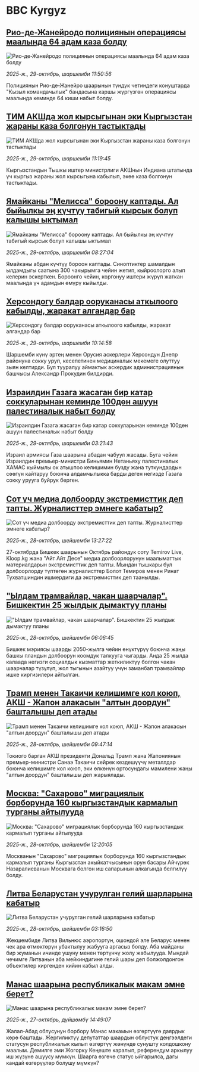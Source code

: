 # BBC Kyrgyz## [Рио-де-Жанейродо полициянын операциясы маалында 64 адам каза болду](https://www.bbc.com/kyrgyz/articles/c74jdyk9me4o?at_medium=RSS&at_campaign=rss?at_campaign=githubrss)![Рио-де-Жанейродо полициянын операциясы маалында 64 адам каза болду](https://ichef.bbci.co.uk/ace/ws/240/cpsprodpb/61ea/live/27f36800-b4bc-11f0-aa13-0b0479f6f42a.jpg)_2025-ж., 29-октябрь, шаршемби 11:50:56_Полициянын Рио-де-Жанейро шаарынын түндүк четиндеги конуштарда "Кызыл командачылык" бандасына каршы жүргүзгөн операциясы маалында кеминде 64 киши набыт болду.## [ТИМ АКШда жол кырсыгынан эки Кыргызстан жараны каза болгонун тастыктады](https://www.bbc.com/kyrgyz/articles/c1j8nydl88do?at_medium=RSS&at_campaign=rss?at_campaign=githubrss)![ТИМ АКШда жол кырсыгынан эки Кыргызстан жараны каза болгонун тастыктады](https://ichef.bbci.co.uk/ace/ws/240/cpsprodpb/61c5/live/1ceb56a0-b4b9-11f0-b2a1-6f537f66f9aa.jpg)_2025-ж., 29-октябрь, шаршемби 11:19:45_Кыргызстандын Тышкы иштер министрлиги АКШнын Индиана штатында үч кыргыз жараны жол кырсыгына кабылып, экөө каза болгонун тастыктады.## [Ямайканы "Мелисса" бороону каптады. Ал быйылкы эң күчтүү табигый кырсык болуп калышы ыктымал](https://www.bbc.com/kyrgyz/articles/cpv10xk8g0jo?at_medium=RSS&at_campaign=rss?at_campaign=githubrss)![Ямайканы "Мелисса" бороону каптады. Ал быйылкы эң күчтүү табигый кырсык болуп калышы ыктымал](https://ichef.bbci.co.uk/ace/ws/240/cpsprodpb/1551/live/8cefa240-b49f-11f0-ba75-093eca1ac29b.jpg)_2025-ж., 29-октябрь, шаршемби 08:27:04_Ямайканы абдан күчтүү бороон каптады. Синоптиктер шамалдын ылдамдыгы саатына 300 чакырымга чейин жетип, кыйроолорго алып келерин эскерткен. Бороонго чейин, коргонуу иштери жүрүп жаткан маалында үч адамдын өмүрү кыйылды.## [Херсондогу балдар ооруканасы аткылоого кабылды, жаракат алгандар бар](https://www.bbc.com/kyrgyz/articles/ckgk4py9vpno?at_medium=RSS&at_campaign=rss?at_campaign=githubrss)![Херсондогу балдар ооруканасы аткылоого кабылды, жаракат алгандар бар](https://ichef.bbci.co.uk/ace/ws/240/cpsprodpb/25d3/live/89d59dc0-b4af-11f0-aa13-0b0479f6f42a.jpg)_2025-ж., 29-октябрь, шаршемби 10:14:58_Шаршемби күнү эртең менен Орусия аскерлери Херсондун Днепр районуна сокку уруп, кесепетинен медициналык мекемеге олуттуу зыян келтирди. Бул тууралуу аймактык аскердик администрациянын башчысы Александр Прокудин билдирди.## [Израилдин Газага жасаган бир катар соккуларынан кеминде 100дөн ашуун палестиналык набыт болду](https://www.bbc.com/kyrgyz/articles/cvgm3884lzko?at_medium=RSS&at_campaign=rss?at_campaign=githubrss)![Израилдин Газага жасаган бир катар соккуларынан кеминде 100дөн ашуун палестиналык набыт болду](https://ichef.bbci.co.uk/ace/ws/240/cpsprodpb/f6fb/live/c7ae7d40-b475-11f0-ba75-093eca1ac29b.jpg)_2025-ж., 29-октябрь, шаршемби 03:21:43_Израил армиясы Газа шаарына абадан чабуул жасады. Буга чейин Израилдин премьер-министри Биньямин Нетаньяху палестиналык ХАМАС кыймылы ок атышпоо келишимин бузду жана туткундардын сөөгүн кайтаруу боюнча алдамчылыкка барды деген негизде Газага сокку урууга буйрук берген.## [Сот үч медиа долбоорду экстремисттик деп тапты. Журналисттер эмнеге кабатыр?](https://www.bbc.com/kyrgyz/articles/c93xdql621go?at_medium=RSS&at_campaign=rss?at_campaign=githubrss)![Сот үч медиа долбоорду экстремисттик деп тапты. Журналисттер эмнеге кабатыр?](https://ichef.bbci.co.uk/ace/ws/240/cpsprodpb/bcbb/live/123d9950-b3fd-11f0-87c8-0584cc51839d.jpg)_2025-ж., 28-октябрь, шейшемби 13:27:22_27-октябрда Бишкек шаарынын Октябрь райондук соту Temirov Live, Kloop.kg жана "Айт Айт Десе" медиа долбоорлорунун маалыматтык материалдарын экстремисттик деп тапты. Мындан тышкары бул долбоорлорду түптөгөн журналисттер Болот Темиров менен Ринат Тухватшиндин ишмердиги да экстремисттик деп таанылды.## ["Ылдам трамвайлар, чакан шаарчалар". Бишкектин 25 жылдык дымактуу планы](https://www.bbc.com/kyrgyz/articles/cj0ey8nee9ro?at_medium=RSS&at_campaign=rss?at_campaign=githubrss)!["Ылдам трамвайлар, чакан шаарчалар". Бишкектин 25 жылдык дымактуу планы](https://ichef.bbci.co.uk/ace/ws/240/cpsprodpb/3f59/live/44022790-b3c0-11f0-ba75-093eca1ac29b.jpg)_2025-ж., 28-октябрь, шейшемби 06:06:45_Бишкек мэриясы шаарды 2050-жылга чейин өнүктүрүү боюнча жаңы башкы пландын долбоорун коомдук талкууга чыгарды. Анда 25 жылда калаада негизги социалдык кызматтар жеткиликтүү болгон чакан шаарчалар түзүлүп, жол тыгынын азайтуу үчүн заманбап трамвайлар ишке киргизилери айтылган.## [Трамп менен Такаичи келишимге кол коюп, АКШ - Жапон алакасын "алтын доордун" башталышы деп атады](https://www.bbc.com/kyrgyz/articles/ckgk4vlr9x0o?at_medium=RSS&at_campaign=rss?at_campaign=githubrss)![Трамп менен Такаичи келишимге кол коюп, АКШ - Жапон алакасын "алтын доордун" башталышы деп атады](https://ichef.bbci.co.uk/ace/ws/240/cpsprodpb/0ec8/live/fbea06f0-b3e0-11f0-ba75-093eca1ac29b.jpg)_2025-ж., 28-октябрь, шейшемби 09:47:14_Токиого барган АКШ президенти Дональд Трамп жана Жапониянын премьер-министри Санаэ Такаичи сейрек кездешүүчү металлдар боюнча келишимге кол коюп, эки өлкөнүн ортосундагы мамилени жаңы "алтын доордун" башталышы деп жарыялады.## [Москва: "Сахарово" миграциялык борборунда 160 кыргызстандык кармалып турганы айтылууда](https://www.bbc.com/kyrgyz/articles/c3vn3ppp42po?at_medium=RSS&at_campaign=rss?at_campaign=githubrss)![Москва: "Сахарово" миграциялык борборунда 160 кыргызстандык кармалып турганы айтылууда](https://ichef.bbci.co.uk/ace/ws/240/cpsprodpb/605b/live/0862c4b0-b3f7-11f0-b2a1-6f537f66f9aa.jpg)_2025-ж., 28-октябрь, шейшемби 12:20:05_Москванын "Сахарово" миграциялык борборунда 160 кыргызстандык кармалып турганы Кыргызстан акыйкатчысынын орун басары Айчүрөк Назаралиеванын Москвага болгон иш сапарынын алкагында белгилүү болду.## [Литва Беларустан учурулган гелий шарларына кабатыр](https://www.bbc.com/kyrgyz/articles/cm2w0232pd2o?at_medium=RSS&at_campaign=rss?at_campaign=githubrss)![Литва Беларустан учурулган гелий шарларына кабатыр](https://ichef.bbci.co.uk/ace/ws/240/cpsprodpb/14dc/live/c5b29ba0-b314-11f0-8982-ab3cc4bf0a4d.jpg)_2025-ж., 28-октябрь, шейшемби 03:16:50_Жекшембиде Литва Вильнюс аэропортун, ошондой эле Беларус менен чек ара өтмөктөрүн убактылуу жабууга аргасыз болду. Аба майданы бир жуманын ичинде ушуну менен төртүнчү жолу жабылууда. Мындай чечимге Литванын аба мейкиндигине гелий шары деп болжолдонгон объектилер киргенден кийин кабыл алды.## [Манас шаарына республикалык макам эмне берет?](https://www.bbc.com/kyrgyz/articles/cn8v17145l4o?at_medium=RSS&at_campaign=rss?at_campaign=githubrss)![Манас шаарына республикалык макам эмне берет?](https://ichef.bbci.co.uk/ace/ws/240/cpsprodpb/f4e6/live/7f9fadf0-b342-11f0-9ae5-dfa34b074568.jpg)_2025-ж., 27-октябрь, дүйшөмбү 14:49:07_Жалал-Абад облусунун борбору Манас макамын өзгөртүүгө даярдык көрө баштады. Жергиликтүү депутаттар шаардын облустук деңгээлдеги статусун республикалык кылып өзгөртүү жөнүндө сунушту колдошкону маалым. Демилге эми Жогорку Кеңеште каралып, референдум аркылуу иш жүзүнө ашуусу мүмкүн. Шаарга өзгөчө статус ыйгарылса, дагы кандай өзгөрүүлөр болушу мүмкүн?
